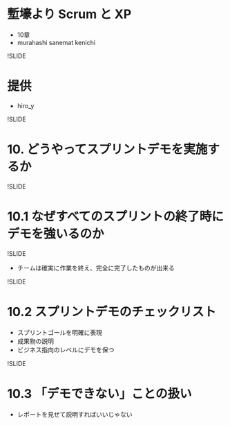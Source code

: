 # 塹壕より Scrum と XP
- 10章
- murahashi sanemat kenichi

!SLIDE
# 提供
- hiro_y

!SLIDE
# 10. どうやってスプリントデモを実施するか

!SLIDE
# 10.1 なぜすべてのスプリントの終了時にデモを強いるのか

!SLIDE
- チームは確実に作業を終え、完全に完了したものが出来る

!SLIDE
# 10.2 スプリントデモのチェックリスト
- スプリントゴールを明確に表現
- 成果物の説明
- ビジネス指向のレベルにデモを保つ

!SLIDE
# 10.3 「デモできない」ことの扱い
- レポートを見せて説明すればいいじゃない
